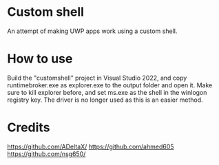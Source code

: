 # Custom shell
An attempt of making UWP apps work using a custom shell.

# How to use
Build the "customshell" project in Visual Studio 2022, and copy runtimebroker.exe as explorer.exe to the output folder and open it. Make sure to kill explorer before, and set ms.exe as the shell in the winlogon registry key. The driver is no longer used as this is an easier method.

# Credits
https://github.com/ADeltaX/
https://github.com/ahmed605
https://github.com/nsg650/